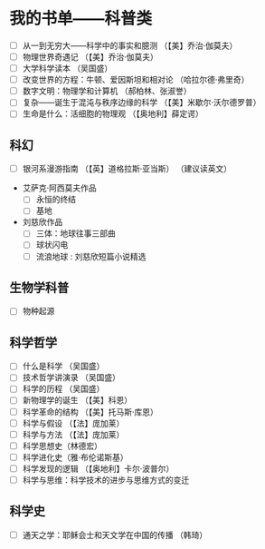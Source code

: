 # 我的书单——科普类

- [ ] 从一到无穷大——科学中的事实和臆测 （【美】乔治·伽莫夫）
- [ ] 物理世界奇遇记 （【美】乔治·伽莫夫）
- [ ] 大学科学读本 （吴国盛）
- [ ] 改变世界的方程：牛顿、爱因斯坦和相对论 （哈拉尔德·弗里奇）
- [ ] 数字文明：物理学和计算机 （郝柏林、张淑誉）
- [ ] 复杂——诞生于混沌与秩序边缘的科学 （【美】米歇尔·沃尔德罗普）
- [ ] 生命是什么：活细胞的物理观 （【奥地利】薛定谔）

## 科幻

- [ ] 银河系漫游指南 （【英】道格拉斯·亚当斯） （建议读英文）

- 艾萨克·阿西莫夫作品
  - [ ] 永恒的终结
  - [ ] 基地

- 刘慈欣作品
  - [ ] 三体：地球往事三部曲
  - [ ] 球状闪电
  - [ ] 流浪地球 : 刘慈欣短篇小说精选

## 生物学科普

- [ ] 物种起源

## 科学哲学

- [ ] 什么是科学 （吴国盛）
- [ ] 技术哲学讲演录 （吴国盛）
- [ ] 科学的历程 （吴国盛）
- [ ] 新物理学的诞生 （【美】科恩）
- [ ] 科学革命的结构 （【美】托马斯·库恩）
- [ ] 科学与假设 （【法】庞加莱）
- [ ] 科学与方法 （【法】庞加莱）
- [ ] 科学思想史（林德宏）
- [ ] 科学进化史（雅·布伦诺斯基）
- [ ] 科学发现的逻辑 （【奥地利】卡尔·波普尔）
- [ ] 科学与思维：科学技术的进步与思维方式的变迁

## 科学史

- [ ] 通天之学：耶稣会士和天文学在中国的传播 （韩琦）
